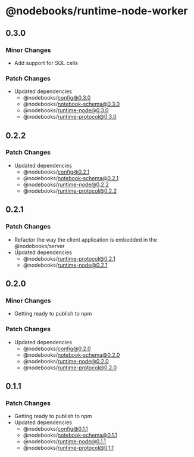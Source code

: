 # @nodebooks/runtime-node-worker

## 0.3.0

### Minor Changes

- Add support for SQL cells

### Patch Changes

- Updated dependencies
  - @nodebooks/config@0.3.0
  - @nodebooks/notebook-schema@0.3.0
  - @nodebooks/runtime-node@0.3.0
  - @nodebooks/runtime-protocol@0.3.0

## 0.2.2

### Patch Changes

- Updated dependencies
  - @nodebooks/config@0.2.1
  - @nodebooks/notebook-schema@0.2.1
  - @nodebooks/runtime-node@0.2.2
  - @nodebooks/runtime-protocol@0.2.2

## 0.2.1

### Patch Changes

- Refactor the way the client application is embedded in the @nodebooks/server
- Updated dependencies
  - @nodebooks/runtime-protocol@0.2.1
  - @nodebooks/runtime-node@0.2.1

## 0.2.0

### Minor Changes

- Getting ready to publish to npm

### Patch Changes

- Updated dependencies
  - @nodebooks/config@0.2.0
  - @nodebooks/notebook-schema@0.2.0
  - @nodebooks/runtime-node@0.2.0
  - @nodebooks/runtime-protocol@0.2.0

## 0.1.1

### Patch Changes

- Getting ready to publish to npm
- Updated dependencies
  - @nodebooks/config@0.1.1
  - @nodebooks/notebook-schema@0.1.1
  - @nodebooks/runtime-node@0.1.1
  - @nodebooks/runtime-protocol@0.1.1
